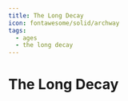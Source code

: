 ```yaml
---
title: The Long Decay
icon: fontawesome/solid/archway
tags:
  - ages
  - the long decay
---
```


# The Long Decay
